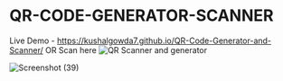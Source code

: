 # QR-CODE-GENERATOR-SCANNER
Live Demo - https://kushalgowda7.github.io/QR-Code-Generator-and-Scanner/
OR
Scan here 
![QR Scanner and generator](https://github.com/user-attachments/assets/226e19e4-dac2-4506-9eb6-13868e10406a)

![Screenshot (39)](https://github.com/user-attachments/assets/d88139d0-4e3c-49c7-9fa4-5be5b8668025)
